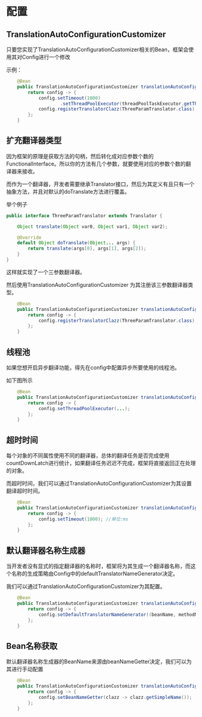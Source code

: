 # 配置

## TranslationAutoConfigurationCustomizer

只要您实现了TranslationAutoConfigurationCustomizer相关的Bean，框架会使用其对Config进行一个修改

示例：

```java
    @Bean
    public TranslationAutoConfigurationCustomizer translationAutoConfigurationCustomizer() {
        return config -> {
            config.setTimeout(1000)
                    .setThreadPoolExecutor(threadPoolTaskExecutor.getThreadPoolExecutor());
            config.registerTranslatorClazz(ThreeParamTranslator.class);
        };
    }
```



## 扩充翻译器类型

因为框架的原理是获取方法的句柄，然后转化成对应参数个数的FunctionalInterface。所以你的方法有几个参数，就要使用对应的参数个数的翻译器来接收。

而作为一个翻译器，开发者需要继承Translator接口，然后为其定义有且只有一个抽象方法，并且对默认的doTranslate方法进行覆盖。

举个例子

```java
public interface ThreeParamTranslator extends Translator {

    Object translate(Object var0, Object var1, Object var2);

    @Override
    default Object doTranslate(Object... args) {
        return translate(args[0], args[1], args[2]);
    }
}
```

这样就实现了一个三参数翻译器。

然后使用TranslationAutoConfigurationCustomizer 为其注册该三参数翻译器类型。

```java
    @Bean
    public TranslationAutoConfigurationCustomizer translationAutoConfigurationCustomizer() {
        return config -> {
            config.registerTranslatorClazz(ThreeParamTranslator.class);
        };
    }
```

## 线程池

如果您想开启异步翻译功能，得先在config中配置异步所要使用的线程池。

如下图所示

```java
    @Bean
    public TranslationAutoConfigurationCustomizer translationAutoConfigurationCustomizer() {
        return config -> {
            config.setThreadPoolExecutor(...);
        };
    }
```

## 超时时间

每个对象的不同属性使用不同的翻译器，总体的翻译任务是否完成使用countDownLatch进行统计，如果翻译任务迟迟不完成，框架将直接返回正在处理的对象。

而超时时间，我们可以通过TranslationAutoConfigurationCustomizer为其设置翻译超时时间。

```java
    @Bean
    public TranslationAutoConfigurationCustomizer translationAutoConfigurationCustomizer() {
        return config -> {
            config.setTimeout(1000); //单位:ms
        };
    }
```

## 默认翻译器名称生成器

当开发者没有显式的指定翻译器的名称时，框架将为其生成一个翻译器名称，而这个名称的生成策略由Config中的defaultTranslatorNameGenerator决定。

我们可以通过TranslationAutoConfigurationCustomizer为其配置。

```java
    @Bean
    public TranslationAutoConfigurationCustomizer translationAutoConfigurationCustomizer() {
        return config -> {
            config.setDefaultTranslatorNameGenerator((beanName, methodName) -> beanName + "." + methodName);
        };
    }
```

## Bean名称获取

默认翻译器名称生成器的BeanName来源由beanNameGetter决定，我们可以为其进行手动配置

```java
    @Bean
    public TranslationAutoConfigurationCustomizer translationAutoConfigurationCustomizer() {
        return config -> {
            config.setBeanNameGetter(clazz -> clazz.getSimpleName());
        };
    }
```


